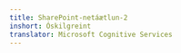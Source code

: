 ```yaml
---
title: SharePoint-netáætlun-2
inshort: Óskilgreint
translator: Microsoft Cognitive Services
---
```




